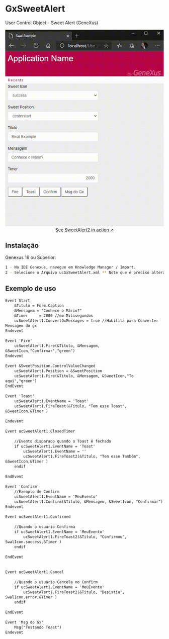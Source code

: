 # GxSweetAlert
User Control Object - Sweet Alert (GeneXus)

<p align="center">
  <a href="https://sweetalert2.github.io/">
    <img src="https://github.com/GxBrasilNOficial/GxSweetAlert/blob/master/GxSweetAlert/SwertAlertDemo.gif?raw=true" width="562"><br>
    See SweetAlert2 in action ↗
  </a>
</p>

## Instalação

Genexus 16 ou Superior:

```sh
1 - Na IDE Genexus, navegue em Knowledge Manager / Import.
2 - Selecione o Arquivo ucGxSweetAlert.xml ** Note que é preciso alterar o filtro da caixa de seleção para XML.
```

## Exemplo de uso
```Gx
Event Start
	&Titulo = Form.Caption
	&Mensagem = "Conhece o Mário?"
	&Timer     = 2000 //em Milisegundos
	ucSweetAlert1.ConvertGxMessages = true //Habilita para Converter Mensagem do gx
Endevent

Event 'Fire'
	ucSweetAlert1.Fire(&Titulo, &Mensagem, &SweetIcon,"Confirmar","green")
Endevent

Event &SweetPosition.ControlValueChanged
	ucSweetAlert1.Position = &SweetPosition	
	ucSweetAlert1.Fire(&Titulo, &Mensagem, &SweetIcon,"To aqui","green")
EndEvent

Event 'Toast'
	ucSweetAlert1.EventName = 'Toast'
	ucSweetAlert1.FireToast(&Titulo, "Tem esse Toast", &SweetIcon,&Timer )
	
Endevent

Event ucSweetAlert1.ClosedTimer
	
	//Evento disparado quando o Toast é fechado
	if ucSweetAlert1.EventName = 'Toast'
		ucSweetAlert1.EventName = ''
		ucSweetAlert1.FireToast2(&Titulo, "Tem esse Também", &SweetIcon,&Timer )	
	endif
	
EndEvent

Event 'Confirm'
	//Exemplo de Confirm
	ucSweetAlert1.EventName = 'MeuEvento'
	ucSweetAlert1.Confirm(&Titulo, &Mensagem, &SweetIcon, "Confirmar")
Endevent

Event ucSweetAlert1.Confirmed

	//Quando o usuário Confirma
	if ucSweetAlert1.EventName = 'MeuEvento'
		ucSweetAlert1.FireToast2(&Titulo, "Confirmou", SwalIcon.success,&Timer )
	endif

EndEvent


Event ucSweetAlert1.Cancel

	//Quando o usuário Cancela no Confirm
	if ucSweetAlert1.EventName = 'MeuEvento'
		ucSweetAlert1.FireToast2(&Titulo, "Desistiu", SwalIcon.error,&Timer )
	endif

EndEvent

Event 'Msg do Gx'
	Msg("Testando Toast")
Endevent
```
